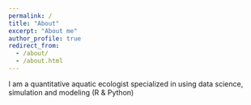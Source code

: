 ```yaml
---
permalink: /
title: "About"
excerpt: "About me"
author_profile: true
redirect_from: 
  - /about/
  - /about.html
---
```


I am a quantitative aquatic ecologist specialized in using data science, simulation and modeling (R & Python)
